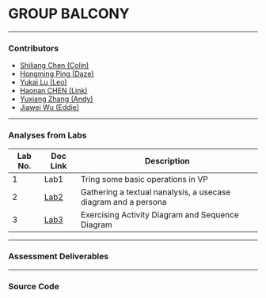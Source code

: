 
# GROUP BALCONY
***
### Contributors 
- [Shiliang Chen (Colin)](contributors/scysc1.md)
- [Hongming Ping (Daze)](contributors/daze.md)
- [Yukai Lu (Leo)](contributors/scyyl6.md)
- [Haonan CHEN (Link)](contributors/Link.md)
- [Yuxiang Zhang (Andy)](contributors/scyyz5.md)
- [Jiawei Wu (Eddie)](contributors/wjw.md)

***
### Analyses from Labs

|Lab No.|Doc Link|Description|
|---|---|---|
|1|Lab1|Tring some basic operations in VP|
|2|[Lab2](docs/lab2.md)|Gathering a textual nanalysis, a usecase diagram and a persona|
|3|[Lab3](docs/lab3.md)|Exercising Activity Diagram and Sequence Diagram|

***
### Assessment Deliverables


***
### Source Code

